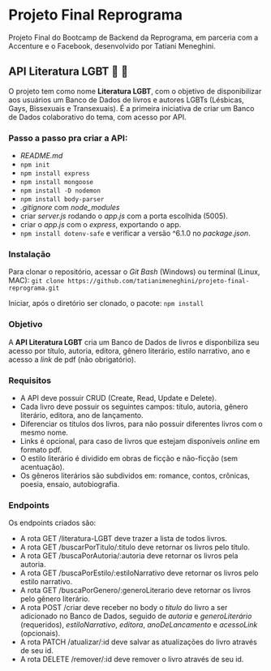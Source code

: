 # Projeto Final Reprograma
Projeto Final do Bootcamp de Backend da Reprograma, em parceria com a Accenture e o Facebook, desenvolvido por Tatiani Meneghini.

## API Literatura LGBT :book: :rainbow:
O projeto tem como nome **Literatura LGBT**, com o objetivo de disponibilizar aos usuários um Banco de Dados de livros e autores LGBTs (Lésbicas, Gays, Bissexuais e Transexuais).
É a primeira iniciativa de criar um Banco de Dados colaborativo do tema, com acesso por API.

### Passo a passo pra criar a API:
- *README.md*
- `npm init`
- `npm install express`
- `npm install mongoose`
- `npm install -D nodemon`
- `npm install body-parser`
- *.gitignore* com *node_modules*
- criar *server.js* rodando o *app.js* com a porta escolhida (5005).
- criar o *app.js* com o *express*, exportando o app.
- `npm install dotenv-safe` e verificar a versão ^6.1.0 no *package.json*.

### Instalação
Para clonar o repositório, acessar o *Git Bash* (Windows) ou terminal (Linux, MAC):
`git clone https://github.com/tatianimeneghini/projeto-final-reprograma.git`

Iniciar, após o diretório ser clonado, o pacote:
`npm install`

### Objetivo
A **API Literatura LGBT** cria um Banco de Dados de livros e disponbiliza seu acesso por título, autoria, editora, gênero literário, estilo narrativo, ano e acesso a *link* de pdf (não obrigatório). 

### Requisitos
- A API deve possuir CRUD (Create, Read, Update e Delete).
- Cada livro deve possuir os seguintes campos: título, autoria, gênero literário, editora, ano de lançamento.
- Diferenciar os títulos dos livros, para não possuir diferentes livros com o mesmo nome.
- Links é opcional, para caso de livros que estejam disponíveis *online* em formato pdf.
- O estilo literário é dividido em obras de ficção e não-ficção (sem acentuação).
- Os gêneros literários são subdividos em: romance, contos, crônicas, poesia, ensaio, autobiografia.

### Endpoints
Os endpoints criados são:
- A rota GET /literatura-LGBT deve trazer a lista de todos livros.
- A rota GET /buscarPorTitulo/:titulo deve retornar os livros pelo título.
- A rota GET /buscaPorAutoria/:autoria deve retornar os livros pela autoria.
- A rota GET /buscaPorEstilo/:estiloNarrativo deve retornar os livros pelo estilo narrativo.
- A rota GET /buscaPorGenero/:generoLiterario deve retornar os livros pelo gênero literário.
- A rota POST /criar deve receber no body o *titulo* do livro a ser adicionado no Banco de Dados, seguido de *autoria* e *generoLiterário* (requeridos), *estiloNarrativo*, *editora*, *anoDeLancamento* e *acessoLink* (opcionais).
- A rota PATCH /atualizar/:id deve salvar as atualizações do livro através de seu id.
- A rota DELETE /remover/:id deve remover o livro através de seu id.
